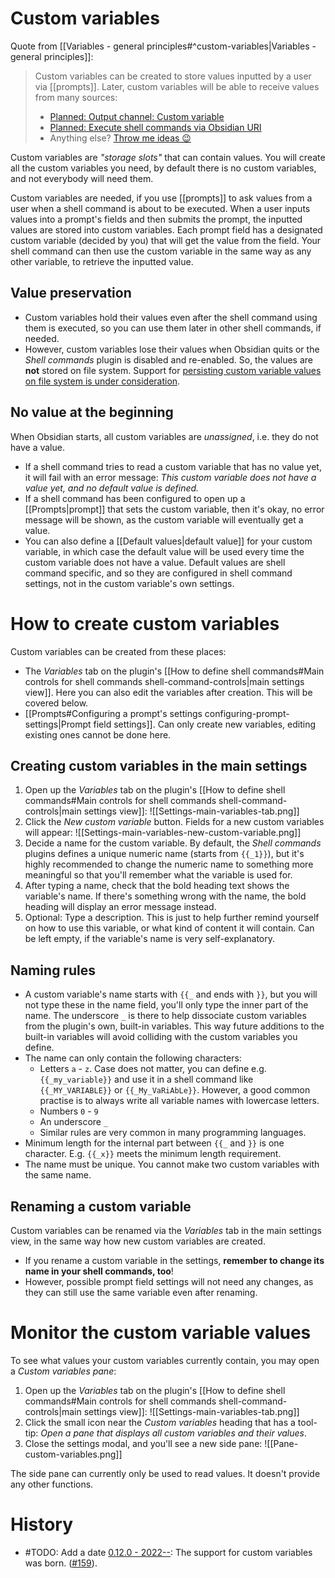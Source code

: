 # Custom variables
Quote from [[Variables - general principles#^custom-variables|Variables - general principles]]:
> Custom variables can be created to store values inputted by a user via [[prompts]]. Later, custom variables will be able to receive values from many sources:
> - [Planned: Output channel: Custom variable](https://github.com/Taitava/obsidian-shellcommands/discussions/127)
> - [Planned: Execute shell commands via Obsidian URI](https://github.com/Taitava/obsidian-shellcommands/discussions/195)
> - Anything else? [Throw me ideas 😉](https://github.com/Taitava/obsidian-shellcommands/discussions/categories/ideas)

Custom variables are *"storage slots"* that can contain values. You will create all the custom variables you need, by default there is no custom variables, and not everybody will need them.

Custom variables are needed, if you use [[prompts]] to ask values from a user when a shell command is about to be executed. When a user inputs values into a prompt's fields and then submits the prompt, the inputted values are stored into custom variables. Each prompt field has a designated custom variable (decided by you) that will get the value from the field. Your shell command can then use the custom variable in the same way as any other variable, to retrieve the inputted value.

## Value preservation
- Custom variables hold their values even after the shell command using them is executed, so you can use them later in other shell commands, if needed.
- However, custom variables lose their values when Obsidian quits or the *Shell commands* plugin is disabled and re-enabled. So, the values are **not** stored on file system. Support for [persisting custom variable values on file system is under consideration](https://github.com/Taitava/obsidian-shellcommands/discussions/146#store-on-disk).

## No value at the beginning
When Obsidian starts, all custom variables are *unassigned*, i.e. they do not have a value.
- If a shell command tries to read a custom variable that has no value yet, it will fail with an error message: *This custom variable does not have a value yet, and no default value is defined.*
- If a shell command has been configured to open up a [[Prompts|prompt]] that sets the custom variable, then it's okay, no error message will be shown, as the custom variable will eventually get a value.
- You can also define a [[Default values|default value]] for your custom variable, in which case the default value will be used every time the custom variable does not have a value. Default values are shell command specific, and so they are configured in shell command settings, not in the custom variable's own settings.

# How to create custom variables
Custom variables can be created from these places:
- The *Variables* tab on the plugin's [[How to define shell commands#Main controls for shell commands shell-command-controls|main settings view]]. Here you can also edit the variables after creation. This will be covered below.
- [[Prompts#Configuring a prompt's settings configuring-prompt-settings|Prompt field settings]]. Can only create new variables, editing existing ones cannot be done here.

## Creating custom variables in the main settings
1. Open up the *Variables* tab on the plugin's [[How to define shell commands#Main controls for shell commands shell-command-controls|main settings view]]:
	![[Settings-main-variables-tab.png]]
2. Click the *New custom variable* button. Fields for a new custom variables will appear:
	![[Settings-main-variables-new-custom-variable.png]]
3. Decide a name for the custom variable. By default, the *Shell commands* plugins defines a unique numeric name (starts from `{{_1}}`), but it's highly recommended to change the numeric name to something more meaningful so that you'll remember what the variable is used for.
4. After typing a name, check that the bold heading text shows the variable's name. If there's something wrong with the name, the bold heading will display an error message instead.
5. Optional: Type a description. This is just to help further remind yourself on how to use this variable, or what kind of content it will contain. Can be left empty, if the variable's name is very self-explanatory.

## Naming rules
- A custom variable's name starts with `{{_` and ends with `}}`, but you will not type these in the name field, you'll only type the inner part of the name. The underscore `_` is there to help dissociate custom variables from the plugin's own, built-in variables. This way future additions to the built-in variables will avoid colliding with the custom variables you define.
- The name can only contain the following characters:
	- Letters `a` - `z`. Case does not matter, you can define e.g. `{{_my_variable}}` and use it in a shell command like `{{_MY_VARIABLE}}` or `{{_My_VaRiAbLe}}`. However, a good common practise is to always write all variable names with lowercase letters.
	- Numbers `0` - `9`
	- An underscore `_`
	- Similar rules are very common in many programming languages.
- Minimum length for the internal part between `{{_` and `}}` is one character. E.g. `{{_x}}` meets the minimum length requirement.
- The name must be unique. You cannot make two custom variables with the same name.

## Renaming a custom variable
Custom variables can be renamed via the *Variables* tab in the main settings view, in the same way how new custom variables are created.

- If you rename a custom variable in the settings, **remember to change its name in your shell commands, too**!
- However, possible prompt field settings will not need any changes, as they can still use the same variable even after renaming.

# Monitor the custom variable values
To see what values your custom variables currently contain, you may open a *Custom variables pane*:
1. Open up the *Variables* tab on the plugin's [[How to define shell commands#Main controls for shell commands shell-command-controls|main settings view]]:
	![[Settings-main-variables-tab.png]]
2. Click the small icon near the *Custom variables* heading that has a tool-tip: *Open a pane that displays all custom variables and their values*.
3. Close the settings modal, and you'll see a new side pane:
	![[Pane-custom-variables.png]]

The side pane can currently only be used to read values. It doesn't provide any other functions.

# History
- #TODO: Add a date [0.12.0 - 2022--](https://github.com/Taitava/obsidian-shellcommands/blob/main/CHANGELOG.md#00---2022--): The support for custom variables was born. ([#159](https://github.com/Taitava/obsidian-shellcommands/issues/159)).